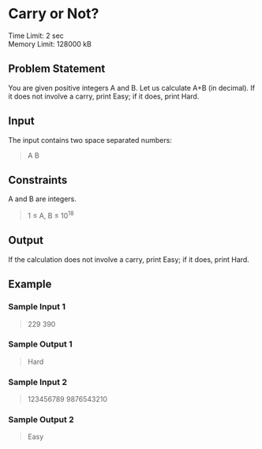 # Carry or Not?
Time Limit: 2 sec <br>
Memory Limit: 128000 kB
## Problem Statement
You are given positive integers A and B.
Let us calculate A+B (in decimal). If it does not involve a carry, print Easy; if it does, print Hard.
## Input
The input contains two space separated numbers:
> A B

## Constraints
A and B are integers.
> 1 ≤ A, B ≤ 10<sup>18</sup>
## Output
If the calculation does not involve a carry, print Easy; if it does, print Hard.
## Example
### Sample Input 1
> 229 390
### Sample Output 1
> Hard

### Sample Input 2
> 123456789 9876543210
### Sample Output 2
> Easy
